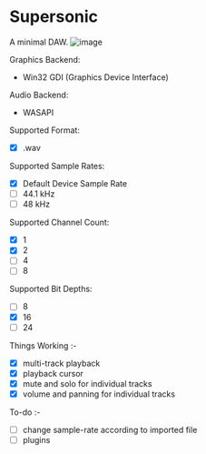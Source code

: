 # Supersonic
A minimal DAW. 
![image](https://github.com/The-Mazeman/Supersonic/assets/137559978/fbbbbeb2-201d-4457-a9fd-ba0957506dd3)

Graphics Backend:
- Win32 GDI (Graphics Device Interface)
  
Audio Backend:
- WASAPI
  
Supported Format:
- [x] .wav
      
Supported Sample Rates:
- [x] Default Device Sample Rate
- [ ] 44.1 kHz
- [ ] 48 kHz

Supported Channel Count:
- [x] 1
- [x] 2
- [ ] 4
- [ ] 8
      
Supported Bit Depths:
- [ ] 8
- [x] 16
- [ ] 24
      
Things Working :-
- [x] multi-track playback 
- [x] playback cursor
- [x] mute and solo for individual tracks
- [x] volume and panning for individual tracks
      
To-do :-
- [ ] change sample-rate according to imported file
- [ ] plugins
